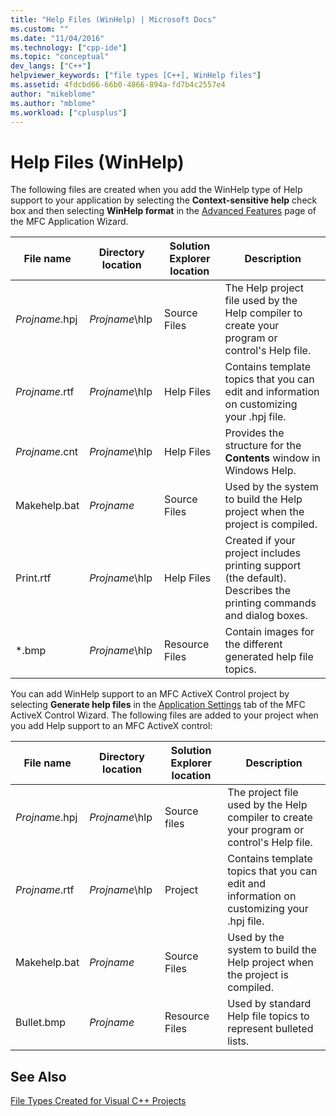 ```yaml
---
title: "Help Files (WinHelp) | Microsoft Docs"
ms.custom: ""
ms.date: "11/04/2016"
ms.technology: ["cpp-ide"]
ms.topic: "conceptual"
dev_langs: ["C++"]
helpviewer_keywords: ["file types [C++], WinHelp files"]
ms.assetid: 4fdcbd66-66b0-4866-894a-fd7b4c2557e4
author: "mikeblome"
ms.author: "mblome"
ms.workload: ["cplusplus"]
---
```

# Help Files (WinHelp)

The following files are created when you add the WinHelp type of Help support to your application by selecting the **Context-sensitive help** check box and then selecting **WinHelp format** in the [Advanced Features](../mfc/reference/advanced-features-mfc-application-wizard.md) page of the MFC Application Wizard.

|File name|Directory location|Solution Explorer location|Description|
|---------------|------------------------|--------------------------------|-----------------|
|*Projname*.hpj|*Projname*\hlp|Source Files|The Help project file used by the Help compiler to create your program or control's Help file.|
|*Projname*.rtf|*Projname*\hlp|Help Files|Contains template topics that you can edit and information on customizing your .hpj file.|
|*Projname*.cnt|*Projname*\hlp|Help Files|Provides the structure for the **Contents** window in Windows Help.|
|Makehelp.bat|*Projname*|Source Files|Used by the system to build the Help project when the project is compiled.|
|Print.rtf|*Projname*\hlp|Help Files|Created if your project includes printing support (the default). Describes the printing commands and dialog boxes.|
|*.bmp|*Projname*\hlp|Resource Files|Contain images for the different generated help file topics.|

You can add WinHelp support to an MFC ActiveX Control project by selecting **Generate help files** in the [Application Settings](../mfc/reference/application-settings-mfc-activex-control-wizard.md) tab of the MFC ActiveX Control Wizard. The following files are added to your project when you add Help support to an MFC ActiveX control:

|File name|Directory location|Solution Explorer location|Description|
|---------------|------------------------|--------------------------------|-----------------|
|*Projname*.hpj|*Projname*\hlp|Source files|The project file used by the Help compiler to create your program or control's Help file.|
|*Projname*.rtf|*Projname*\hlp|Project|Contains template topics that you can edit and information on customizing your .hpj file.|
|Makehelp.bat|*Projname*|Source Files|Used by the system to build the Help project when the project is compiled.|
|Bullet.bmp|*Projname*|Resource Files|Used by standard Help file topics to represent bulleted lists.|

## See Also

[File Types Created for Visual C++ Projects](../ide/file-types-created-for-visual-cpp-projects.md)